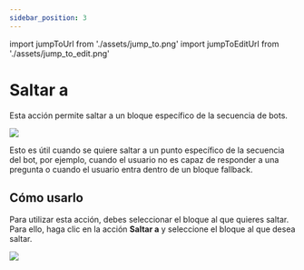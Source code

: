 ```yaml
---
sidebar_position: 3
---
```


import jumpToUrl from './assets/jump_to.png'
import jumpToEditUrl from './assets/jump_to_edit.png'

# Saltar a

Esta acción permite saltar a un bloque específico de la secuencia de bots.

<img src={jumpToUrl} width={180} />

Esto es útil cuando se quiere saltar a un punto específico de la secuencia del bot, por ejemplo, cuando el usuario no es capaz de responder a una pregunta o cuando el usuario entra dentro de un bloque fallback.

## Cómo usarlo

Para utilizar esta acción, debes seleccionar el bloque al que quieres saltar. Para ello, haga clic en la acción **Saltar a** y seleccione el bloque al que desea saltar.

<img src={jumpToEditUrl} width={500} />